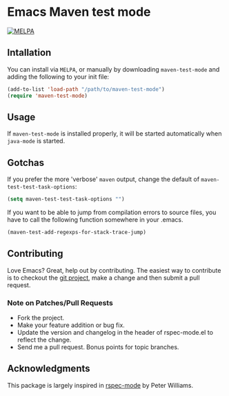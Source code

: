 # Emacs Maven test mode
[![MELPA](http://melpa.org/packages/maven-test-mode-badge.svg)](http://melpa.org/#/maven-test-mode)

## Intallation
You can install via `MELPA`, or manually by downloading `maven-test-mode` and
adding the following to your init file:

```lisp
(add-to-list 'load-path "/path/to/maven-test-mode")
(require 'maven-test-mode)
```

## Usage

If `maven-test-mode` is installed properly, it will be started automatically
when `java-mode` is started.

## Gotchas

If you prefer the more 'verbose' `maven` output, change the default of
`maven-test-test-task-options`:

```lisp
(setq maven-test-test-task-options "")
```

If you want to be able to jump from compilation errors to source files, you
have to call the following function somewhere in your .emacs.

```lisp
(maven-test-add-regexps-for-stack-trace-jump)
```

## Contributing

Love Emacs? Great, help out by contributing. The easiest way
to contribute is to checkout the
[git project](https://github.com/rranelli/maven-test-mode), make a change
and then submit a pull request.

### Note on Patches/Pull Requests

* Fork the project.
* Make your feature addition or bug fix.
* Update the version and changelog in the header of rspec-mode.el to
reflect the change.
* Send me a pull request. Bonus points for topic branches.

## Acknowledgments
This package is largely inspired in
[rspec-mode](https://github.com/pezra/rspec-mode) by Peter Williams.
